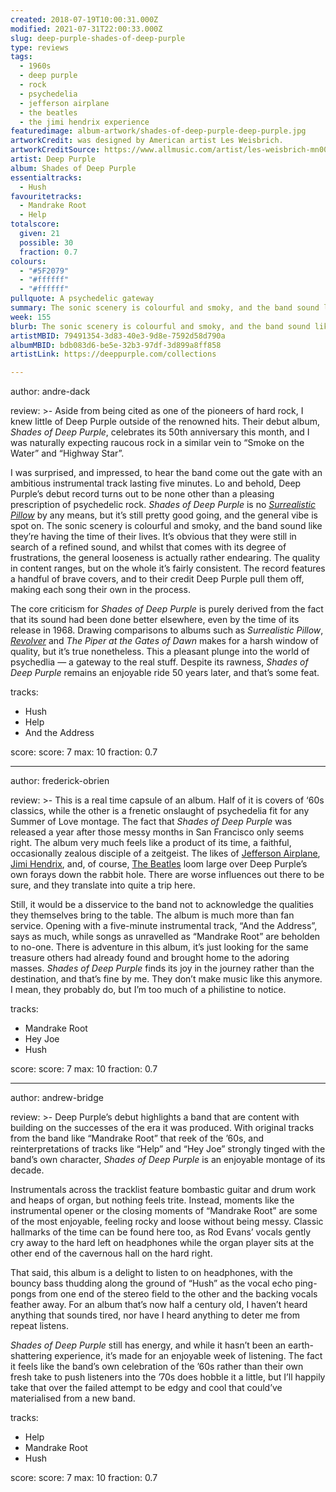 ```yaml
---
created: 2018-07-19T10:00:31.000Z
modified: 2021-07-31T22:00:33.000Z
slug: deep-purple-shades-of-deep-purple
type: reviews
tags:
  - 1960s
  - deep purple
  - rock
  - psychedelia
  - jefferson airplane
  - the beatles
  - the jimi hendrix experience
featuredimage: album-artwork/shades-of-deep-purple-deep-purple.jpg
artworkCredit: was designed by American artist Les Weisbrich.
artworkCreditSource: https://www.allmusic.com/artist/les-weisbrich-mn0001423517/credits
artist: Deep Purple
album: Shades of Deep Purple
essentialtracks:
  - Hush
favouritetracks:
  - Mandrake Root
  - Help
totalscore:
  given: 21
  possible: 30
  fraction: 0.7
colours:
  - "#5F2079"
  - "#ffffff"
  - "#ffffff"
pullquote: A psychedelic gateway
summary: The sonic scenery is colourful and smoky, and the band sound like they’re having the time of their lives. It’s obvious that they were still in search of a refined sound, and whilst that comes with its degree of frustrations, the general looseness is actually rather endearing.
week: 155
blurb: The sonic scenery is colourful and smoky, and the band sound like they’re having the time of their lives. It's loose, but it's endearing too.
artistMBID: 79491354-3d83-40e3-9d8e-7592d58d790a
albumMBID: bdb083d6-be5e-32b3-97df-3d899a8ff858
artistLink: https://deeppurple.com/collections

---
```


author: andre-dack

review: >-
  Aside from being cited as one of the pioneers of hard rock, I knew little of Deep Purple outside of the renowned hits. Their debut album, *Shades of Deep Purple*, celebrates its 50th anniversary this month, and I was naturally expecting raucous rock in a similar vein to “Smoke on the Water” and “Highway Star”. 
  
  I was surprised, and impressed, to hear the band come out the gate with an ambitious instrumental track lasting five minutes. Lo and behold, Deep Purple’s debut record turns out to be none other than a pleasing prescription of psychedelic rock. *Shades of Deep Purple* is no [*Surrealistic Pillow*](/reviews/jefferson-airplane-surrealistic-pillow/) by any means, but it’s still pretty good going, and the general vibe is spot on. The sonic scenery is colourful and smoky, and the band sound like they’re having the time of their lives. It’s obvious that they were still in search of a refined sound, and whilst that comes with its degree of frustrations, the general looseness is actually rather endearing. The quality in content ranges, but on the whole it’s fairly consistent. The record features a handful of brave covers, and to their credit Deep Purple pull them off, making each song their own in the process. 
  
  The core criticism for *Shades of Deep Purple* is purely derived from the fact that its sound had been done better elsewhere, even by the time of its release in 1968. Drawing comparisons to albums such as *Surrealistic Pillow*, [*Revolver*](/reviews/the-beatles-revolver/) and *The Piper at the Gates of Dawn* makes for a harsh window of quality, but it’s true nonetheless. This a pleasant plunge into the world of psychedlia — a gateway to the real stuff. Despite its rawness, *Shades of Deep Purple* remains an enjoyable ride 50 years later, and that’s some feat.

tracks:
  - Hush
  - ­­Help
  - ­­And the Address

score:
  score: 7
  max: 10
  fraction: 0.7

---
author: frederick-obrien

review: >-
  This is a real time capsule of an album. Half of it is covers of ‘60s classics, while the other is a frenetic onslaught of psychedelia fit for any Summer of Love montage. The fact that *Shades of Deep Purple* was released a year after those messy months in San Francisco only seems right. The album very much feels like a product of its time, a faithful, occasionally zealous disciple of a zeitgeist. The likes of [Jefferson Airplane](/reviews/jefferson-airplane-surrealistic-pillow/), [Jimi Hendrix](/reviews/the-jimi-hendrix-experience-electric-ladyland/), and, of course, [The Beatles](/reviews/the-beatles-revolver/) loom large over Deep Purple’s own forays down the rabbit hole. There are worse influences out there to be sure, and they translate into quite a trip here.

  Still, it would be a disservice to the band not to acknowledge the qualities they themselves bring to the table. The album is much more than fan service. Opening with a five-minute instrumental track, “And the Address”, says as much, while songs as unravelled as “Mandrake Root” are beholden to no-one. There is adventure in this album, it’s just looking for the same treasure others had already found and brought home to the adoring masses. *Shades of Deep Purple* finds its joy in the journey rather than the destination, and that’s fine by me. They don’t make music like this anymore. I mean, they probably do, but I’m too much of a philistine to notice.

tracks:
  - Mandrake Root
  - ­­Hey Joe
  - ­­Hush

score:
  score: 7
  max: 10
  fraction: 0.7

---
author: andrew-bridge

review: >-
  Deep Purple’s debut highlights a band that are content with building on the successes of the era it was produced. With original tracks from the band like “Mandrake Root” that reek of the ’60s, and reinterpretations of tracks like “Help” and “Hey Joe” strongly tinged with the band’s own character, *Shades of Deep Purple* is an enjoyable montage of its decade. 
  
  Instrumentals across the tracklist feature bombastic guitar and drum work and heaps of organ, but nothing feels trite. Instead, moments like the instrumental opener or the closing moments of “Mandrake Root” are some of the most enjoyable, feeling rocky and loose without being messy. Classic hallmarks of the time can be found here too, as Rod Evans’ vocals gently cry away to the hard left on headphones while the organ player sits at the other end of the cavernous hall on the hard right. 
  
  That said, this album is a delight to listen to on headphones, with the bouncy bass thudding along the ground of “Hush” as the vocal echo ping-pongs from one end of the stereo field to the other and the backing vocals feather away. For an album that’s now half a century old, I haven’t heard anything that sounds tired, nor have I heard anything to deter me from repeat listens. 
  
  *Shades of Deep Purple* still has energy, and while it hasn’t been an earth-shattering experience, it’s made for an enjoyable week of listening. The fact it feels like the band’s own celebration of the ’60s rather than their own fresh take to push listeners into the ’70s does hobble it a little, but I’ll happily take that over the failed attempt to be edgy and cool that could’ve materialised from a new band.

tracks:
  - Help
  - ­­Mandrake Root
  - ­­Hush
  
score:
  score: 7
  max: 10
  fraction: 0.7
